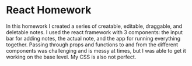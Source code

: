 # React Homework
In this homework I created a series of creatable, editable, draggable, and deletable notes. I used the react framework with 3 components: the input bar for adding notes, the actual note, and the app for running everything together. Passing through props and functions to and from the different components was challenging and is messy at times, but I was able to get it working on the base level. My CSS is also not perfect.
